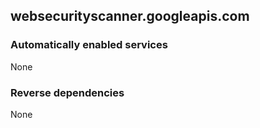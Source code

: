 ## websecurityscanner.googleapis.com

### Automatically enabled services

None

### Reverse dependencies

None
